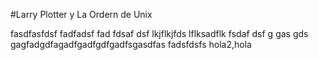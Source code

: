 
#Larry Plotter y La Ordern de Unix

fasdfasfdsf  fadfadsf fad fdsaf dsf
lkjflkjfds lflksadflk 
fsdaf
dsf
g
gas
gds
gagfadgdfagadfgadfgdfgadfsgasdfas fadsfdsfs
hola2,hola

